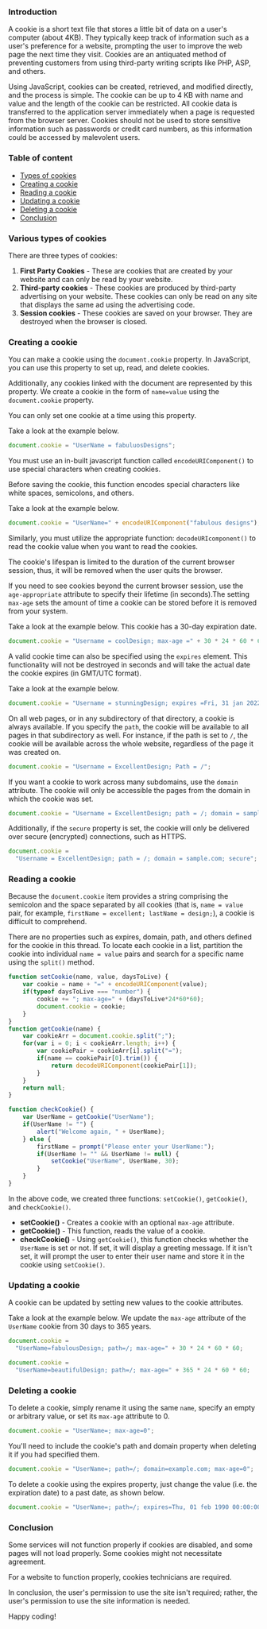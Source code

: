### Introduction
A cookie is a short text file that stores a little bit of data on a user's computer (about 4KB). They typically keep track of information such as a user's preference for a website, prompting the user to improve the web page the next time they visit. Cookies are an antiquated method of preventing customers from using third-party writing scripts like PHP, ASP, and others. 

Using JavaScript, cookies can be created, retrieved, and modified directly, and the process is simple. The cookie can be up to 4 KB with name and value and the length of the cookie can be restricted. All cookie data is transferred to the application server immediately when a page is requested from the browser server. Cookies should not be used to store sensitive information such as passwords or credit card numbers, as this information could be accessed by malevolent users.

### Table of content
- [Types of cookies](#various-types-of-cookies)
- [Creating a cookie](#creating-a-cookie)
- [Reading a cookie](#reading-a-cookie)
- [Updating a cookie](#updating-a-cookie)
- [Deleting a cookie](#deleting-a-cookie)
- [Conclusion](#conclusion)

### Various types of cookies
There are three types of cookies:
1. **First Party Cookies** - These are cookies that are created by your website and can only be read by your website.
2. **Third-party cookies** - These cookies are produced by third-party advertising on your website. These cookies can only be read on any site that displays the same ad using the advertising code.
3. **Session cookies** - These cookies are saved on your browser. They are destroyed when the browser is closed.

### Creating a cookie
You can make a cookie using the `document.cookie` property. In JavaScript, you can use this property to set up, read, and delete cookies.

Additionally, any cookies linked with the document are represented by this property. We create a cookie in the form of `name=value` using the `document.cookie` property.

You can only set one cookie at a time using this property.

Take a look at the example below.

```javascript
document.cookie = "UserName = fabuluosDesigns";
```

You must use an in-built javascript function called `encodeURIComponent()` to use special characters when creating cookies. 

Before saving the cookie, this function encodes special characters like white spaces, semicolons, and others.

Take a look at the example below.

```javascript
document.cookie = "UserName=" + encodeURIComponent("fabulous designs");
```

Similarly, you must utilize the appropriate function: `decodeURIcomponent()` to read the cookie value when you want to read the cookies.

The cookie's lifespan is limited to the duration of the current browser session, thus, it will be removed when the user quits the browser.

If you need to see cookies beyond the current browser session, use the `age-appropriate` attribute to specify their lifetime (in seconds).The setting `max-age` sets the amount of time a cookie can be stored before it is removed from your system.

Take a look at the example below. This cookie has a 30-day expiration date.

```javascript
document.cookie = "Username = coolDesign; max-age =" + 30 * 24 * 60 * 60;
```

A valid cookie time can also be specified using the `expires` element. This functionality will not be destroyed in seconds and will take the actual date the cookie expires (in GMT/UTC format).

Take a look at the example below.

```javascript
document.cookie = "Username = stunningDesign; expires =Fri, 31 jan 2022 23:59:59 GMT";
```

On all web pages, or in any subdirectory of that directory, a cookie is always available. If you specify the `path`, the cookie will be available to all pages in that subdirectory as well. For instance, if the path is set to `/`, the cookie will be available across the whole website, regardless of the page it was created on.

```javascript
document.cookie = "Username = ExcellentDesign; Path = /";
```

If you want a cookie to work across many subdomains, use the `domain` attribute. The cookie will only be accessible the pages from the domain in which the cookie was set.

```javascript
document.cookie = "Username = ExcellentDesign; path = /; domain = sample.com";
```

Additionally, if the `secure` property is set, the cookie will only be delivered over secure (encrypted) connections, such as HTTPS.

```javascript
document.cookie =
  "Username = ExcellentDesign; path = /; domain = sample.com; secure";
```

### Reading a cookie
Because the `document.cookie` item provides a string comprising the semicolon and the space separated by all cookies (that is, `name = value` pair, for example, `firstName = excellent; lastName = design;`), a cookie is difficult to comprehend. 

There are no properties such as expires, domain, path, and others defined for the cookie in this thread. To locate each cookie in a list, partition the cookie into individual `name = value` pairs and search for a specific name using the `split()` method.

```javascript
function setCookie(name, value, daysToLive) {
    var cookie = name + "=" + encodeURIComponent(value);
    if(typeof daysToLive === "number") {
        cookie += "; max-age=" + (daysToLive*24*60*60);
        document.cookie = cookie;
    }
}
function getCookie(name) {
    var cookieArr = document.cookie.split(";");
    for(var i = 0; i < cookieArr.length; i++) {
        var cookiePair = cookieArr[i].split("=");
        if(name == cookiePair[0].trim()) {
            return decodeURIComponent(cookiePair[1]);
        }
    }
    return null;
}

function checkCookie() {
    var UserName = getCookie("UserName");
    if(UserName != "") {
        alert("Welcome again, " + UserName);
    } else {
        firstName = prompt("Please enter your UserName:");
        if(UserName != "" && UserName != null) {
            setCookie("UserName", UserName, 30);
        }
    }
}
```

In the above code, we created three functions: `setCookie()`, `getCookie()`, and `checkCookie()`.
- **setCookie()** - Creates a cookie with an optional `max-age` attribute.
- **getCookie()** - This function, reads the value of a cookie.
- **checkCookie()** - Using `getCookie()`, this function checks whether the `UserName` is set or not. If set, it will display a greeting message. If it isn't set, it will prompt the user to enter their user name and store it in the cookie using `setCookie()`.

### Updating a cookie
A cookie can be updated by setting new values to the cookie attributes. 

Take a look at the example below. We update the `max-age` attribute of the `UserName` cookie from 30 days to 365 years.

```javascript
document.cookie =
  "UserName=fabulousDesign; path=/; max-age=" + 30 * 24 * 60 * 60;

document.cookie =
  "UserName=beautifulDesign; path=/; max-age=" + 365 * 24 * 60 * 60;
```

### Deleting a cookie
To delete a cookie, simply rename it using the same `name`, specify an empty or arbitrary value, or set its `max-age` attribute to 0. 

```javascript
document.cookie = "UserName=; max-age=0";
```

You'll need to include the cookie's path and domain property when deleting it if you had specified them.

```javascript
document.cookie = "UserName=; path=/; domain=example.com; max-age=0";
```

To delete a cookie using the expires property, just change the value (i.e. the expiration date) to a past date, as shown below.

```javascript
document.cookie = "UserName=; path=/; expires=Thu, 01 feb 1990 00:00:00 GMT";
```

### Conclusion
Some services will not function properly if cookies are disabled, and some pages will not load properly. Some cookies might not necessitate agreement.

For a website to function properly, cookies technicians are required.

In conclusion, the user's permission to use the site isn't required; rather, the user's permission to use the site information is needed.

Happy coding!
